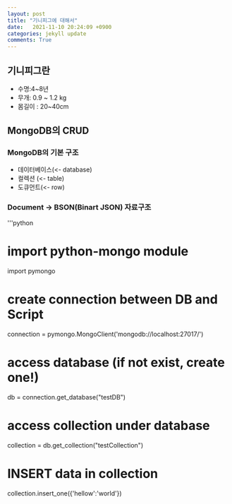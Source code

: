 ```yaml
---
layout: post
title: "기니피그에 대해서"
date:   2021-11-10 20:24:09 +0900
categories: jekyll update
comments: True
---
```


## 기니피그란
- 수명:4~8년
- 무개: 0.9 ~ 1.2 kg
- 몸길이 : 20~40cm
## MongoDB의 CRUD

### MongoDB의 기본 구조

- 데이터베이스(<- database)
- 컬렉션 (<- table)
- 도큐먼트(<- row)

### Document -> BSON(Binart JSON) 자료구조

'''python
# import python-mongo module
import pymongo

# create connection between DB and Script
connection = pymongo.MongoClient('mongodb://localhost:27017/')

# access database (if not exist, create one!)
db = connection.get_database("testDB")

# access collection under database
collection = db.get_collection("testCollection")

# INSERT data in collection
collection.insert_one({'hellow':'world'})
